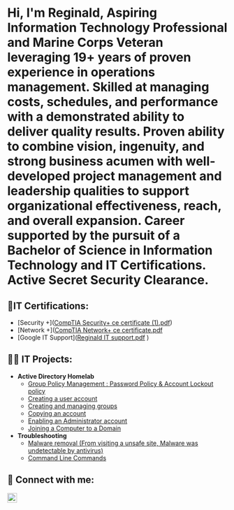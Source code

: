 <h1>Hi, I'm Reginald, Aspiring Information Technology Professional and Marine Corps Veteran leveraging 19+ years of proven experience in operations management. Skilled at managing costs, schedules, and performance with a demonstrated ability to deliver quality results. Proven ability to combine vision, ingenuity, and strong business acumen with well-developed project management and leadership qualities to support organizational effectiveness, reach, and overall expansion. Career supported by the pursuit of a Bachelor of Science in Information Technology and IT Certifications. Active Secret Security Clearance. 

 </a> 

<h2>👨‍IT Certifications:</h2>


  - [Security +]([CompTIA Security+ ce certificate (1).pdf](https://github.com/Rastallworth1/Rastallworth1/files/10877593/CompTIA.Security%2B.ce.certificate.1.pdf))
  - [Network +]([CompTIA Network+ ce certificate.pdf](https://github.com/Rastallworth1/Rastallworth1/files/10877582/CompTIA.Network%2B.ce.certificate.pdf)
  - [Google IT Support]([Reginald IT support.pdf](https://github.com/Rastallworth1/Rastallworth1/files/10877540/Reginald.IT.support.pdf)
)
  

 <h2>👨‍💻 IT Projects:</h2>

- <b>Active Directory Homelab</b>
  - [Group Policy Management : Password Policy & Account Lockout policy ](https://github.com/Rastallworth1/Joining-a-computer-to-a-Domain)
  - [Creating a user account](https://github.com/Rastallworth1/Active-Directory-Creating-Users) 
  - [Creating and managing groups](https://github.com/Rastallworth1/Active-Directory-Creating-and-Managing-groups) 
  - [Copying an account](https://github.com/Rastallworth1/Active-Directory-Copying-an-account)
  - [Enabling an Administrator account](https://github.com/Rastallworth1/Enabling-an-Administrator-account-on-Windows-11)
  - [Joining a Computer to a Domain](https://github.com/Rastallworth1/Joining-a-computer-to-a-Domain)
- <b>Troubleshooting </b>
  - [Malware removal (From visiting a unsafe site, Malware was undetectable by antivirus)](https://github.com/Rastallworth1/Malware-Trouble-Shooting) 
  - [Command Line Commands](https://github.com/Rastallworth1/Command-Line-Commands) 


<h2> 🤳 Connect with me:</h2>


[<img align="left" alt="ReginaldStallworth | LinkedIn" width="22px" src="https://cdn.jsdelivr.net/npm/simple-icons@v3/icons/linkedin.svg" />][linkedin]



[linkedin]: https://linkedin.com/in/reginald-a-stallworth

<!--
**Rastallworth1/Rastallworth1** is a ✨ _special_ ✨ repository because its `README.md` (this file) appears on your GitHub profile.

Here are some ideas to get you started:

- 🔭 I’m currently working on ...
- 🌱 I’m currently learning ...
- 👯 I’m looking to collaborate on ...
- 🤔 I’m looking for help with ...
- 💬 Ask me about ...
- 📫 How to reach me: ...
- 😄 Pronouns: ...
- ⚡ Fun fact: ...
-->
